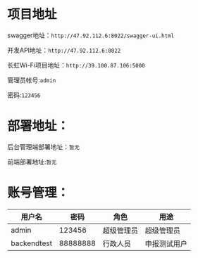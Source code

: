 项目地址
=======

swagger地址：`http://47.92.112.6:8022/swagger-ui.html`

开发API地址：`http://47.92.112.6:8022`

长虹Wi-Fi项目地址：`http://39.100.87.106:5000`

管理员帐号:`admin`

密码:`123456`

部署地址：
======

后台管理端部署地址：`暂无`

前端部署地址:`暂无`

# 账号管理：

| 用户名         | 密码       | 角色    | 用途     |
| ----------- | -------- | ----- | ------ |
| admin       | 123456   | 超级管理员 | 超级管理员  |
| backendtest | 88888888 | 行政人员  | 申报测试用户 |

 
